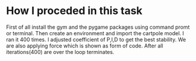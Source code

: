 # How I proceded in this task
First of all install the gym and the pygame packages using command promt or terminal.
Then create an environment and import the cartpole model.
I ran it 400 times. I adjusted coefficient of P,I,D to get the best stability.
We are also applying force which is shown as form of code.
After all iterations(400) are over the loop terminates.
